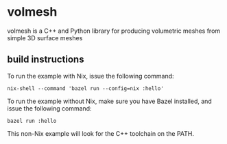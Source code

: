 # volmesh
volmesh is a C++ and Python library for producing volumetric meshes from simple 3D surface meshes

## build instructions
To run the example with Nix, issue the following command:
```
nix-shell --command 'bazel run --config=nix :hello'
```

To run the example without Nix, make sure you have Bazel installed, and issue the following command:
```
bazel run :hello
```
This non-Nix example will look for the C++ toolchain on the PATH.